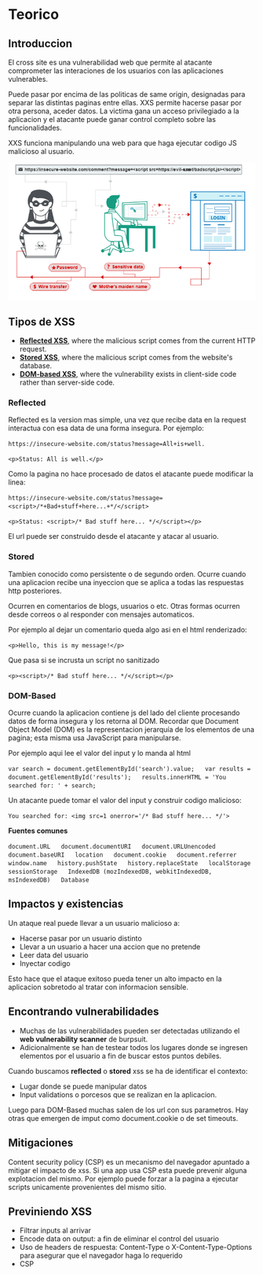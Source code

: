 # Teorico

## Introduccion

El cross site es una vulnerabilidad web que permite al atacante comprometer las interaciones de los usuarios con las aplicaciones vulnerables.

Puede pasar por encima de las politicas de same origin, designadas para separar las distintas paginas entre ellas. XXS permite hacerse pasar por otra persona, aceder datos. La victima gana un acceso privilegiado a la aplicacion y el atacante puede ganar control completo sobre las funcionalidades.

XXS funciona manipulando una web para que haga ejecutar codigo JS malicioso al usuario. 

![](../../.gitbook/assets/imagen%20%28623%29.png)

## Tipos de XSS

*  [**Reflected XSS**](https://portswigger.net/web-security/cross-site-scripting#reflected-cross-site-scripting), where the malicious script comes from the current HTTP request.
*  [**Stored XSS**](https://portswigger.net/web-security/cross-site-scripting#stored-cross-site-scripting), where the malicious script comes from the website's database.
*  [**DOM-based XSS**](https://portswigger.net/web-security/cross-site-scripting#dom-based-cross-site-scripting), where the vulnerability exists in client-side code rather than server-side code.

### Reflected

Reflected es la version mas simple, una vez que recibe data en la request interactua con esa data de una forma insegura. Por ejemplo:

 `https://insecure-website.com/status?message=All+is+well.`

 `<p>Status: All is well.</p>`

 Como la pagina no hace procesado de datos el atacante puede modificar la linea:

 `https://insecure-website.com/status?message=<script>/*+Bad+stuff+here...+*/</script>`

 `<p>Status: <script>/* Bad stuff here... */</script></p>`

 El url puede ser construido desde el atacante y atacar al usuario.

### Stored

Tambien conocido como persistente o de segundo orden. Ocurre cuando una aplicacion recibe una inyeccion que se aplica a todas las respuestas http posteriores.

Ocurren en comentarios de blogs, usuarios o etc. Otras formas ocurren desde correos o al responder con mensajes automaticos.

Por ejemplo al dejar un comentario queda algo asi en el html renderizado:

 `<p>Hello, this is my message!</p>`

Que pasa si se incrusta un script no sanitizado

 `<p><script>/* Bad stuff here... */</script></p>`

### DOM-Based

Ocurre cuando la aplicacion contiene js del lado del cliente procesando datos de forma insegura y los retorna al DOM. Recordar que Document Object Model \(DOM\) es la representacion jerarquía de los elementos de una pagina; esta misma usa JavaScript para manipularse. 

 Por ejemplo aqui lee el valor del input y lo manda al html

`var search = document.getElementById('search').value;  
var results = document.getElementById('results');  
results.innerHTML = 'You searched for: ' + search;`

Un atacante puede tomar el valor del input y construir codigo malicioso:

`You searched for: <img src=1 onerror='/* Bad stuff here... */'>`

 **Fuentes comunes**

 `document.URL  
 document.documentURI  
 document.URLUnencoded  
 document.baseURI  
 location  
 document.cookie  
 document.referrer  
 window.name  
 history.pushState  
 history.replaceState  
 localStorage  
 sessionStorage  
 IndexedDB (mozIndexedDB, webkitIndexedDB, msIndexedDB)  
 Database`

##  Impactos y existencias

Un ataque real puede llevar a un usuario malicioso a:

* Hacerse pasar por un usuario distinto
* Llevar a un usuario a hacer una accion que no pretende
* Leer data del usuario
* Inyectar codigo

Esto hace que el ataque exitoso pueda tener un alto impacto en la aplicacion sobretodo al tratar con informacion sensible.

## Encontrando vulnerabilidades

* Muchas de las vulnerabilidades pueden ser detectadas utilizando el **web vulnerability scanner** de burpsuit.
* Adicionalmente se han de testear todos los lugares donde se ingresen elementos por el usuario a fin de buscar estos puntos debiles.

Cuando buscamos **reflected** o **stored** xss se ha de identificar el contexto:

* Lugar donde se puede manipular datos
* Input validations o porcesos que se realizan en la aplicacion.

 Luego para DOM-Based muchas salen de los url con sus parametros. Hay otras que emergen de imput como document.cookie o de set timeouts.

## Mitigaciones

Content security policy \(CSP\) es un mecanismo del navegador apuntado a mitigar el impacto de xss. Si una app usa CSP esta puede prevenir alguna explotacion del mismo. Por ejemplo puede forzar a la pagina a ejecutar scripts unicamente provenientes del mismo sitio.

## Previniendo XSS

* Filtrar inputs al arrivar
* Encode data on output: a fin de eliminar el control del usuario
* Uso de headers de respuesta: Content-Type o X-Content-Type-Options para asegurar que el navegador haga lo requerido
* CSP

